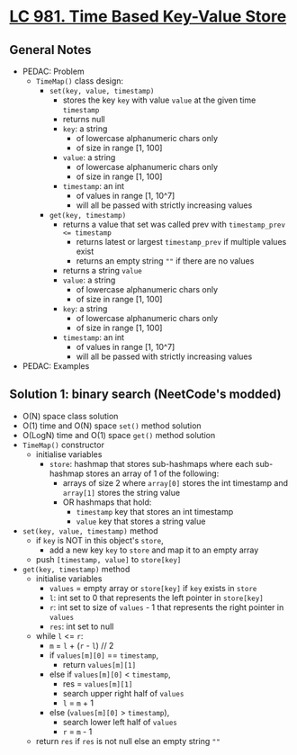 # [LC 981. Time Based Key-Value Store](https://leetcode.com/problems/time-based-key-value-store/)

## General Notes

- PEDAC: Problem
  - `TimeMap()` class design:
    - `set(key, value, timestamp)`
      - stores the key `key` with value `value` at the given time `timestamp`
      - returns null
      - `key`: a string
        - of lowercase alphanumeric chars only
        - of size in range \[1, 100]
      - `value`: a string
        - of lowercase alphanumeric chars only
        - of size in range \[1, 100]
      - `timestamp`: an int
        - of values in range \[1, 10^7]
        - will all be passed with strictly increasing values
    - `get(key, timestamp)`
      - returns a value that set was called prev with `timestamp_prev <= timestamp`
        - returns latest or largest `timestamp_prev` if multiple values exist
        - returns an empty string `""` if there are no values
      - returns a string `value`
      - `value`: a string
        - of lowercase alphanumeric chars only
        - of size in range \[1, 100]
      - `key`: a string
        - of lowercase alphanumeric chars only
        - of size in range \[1, 100]
      - `timestamp`: an int
        - of values in range \[1, 10^7]
        - will all be passed with strictly increasing values
- PEDAC: Examples

## Solution 1: binary search (NeetCode's modded)

- O(N) space class solution
- O(1) time and O(N) space `set()` method solution
- O(LogN) time and O(1) space `get()` method solution
- `TimeMap()` constructor
  - initialise variables
    - `store`: hashmap that stores sub-hashmaps where each sub-hashmap stores an array of 1 of the following:
      - arrays of size 2 where `array[0]` stores the int timestamp and `array[1]` stores the string value
      - OR hashmaps that hold:
        - `timestamp` key that stores an int timestamp
        - `value` key that stores a string value
- `set(key, value, timestamp)` method
  - if `key` is NOT in this object's `store`,
    - add a new key `key` to `store` and map it to an empty array
  - push `[timestamp, value]` to `store[key]`
- `get(key, timestamp)` method
  - initialise variables
    - `values` = empty array or `store[key]` if `key` exists in `store`
    - `l`: int set to 0 that represents the left pointer in `store[key]`
    - `r`: int set to size of `values` - 1 that represents the right pointer in `values`
    - `res`: int set to null
  - while `l` <= `r`:
    - `m` = `l` + (`r` - `l`) // 2
    - if `values[m][0]` == `timestamp`,
      - return `values[m][1]`
    - else if `values[m][0]` < `timestamp`,
      - res = `values[m][1]`
      - search upper right half of `values`
      - `l` = `m` + 1
    - else (`values[m][0]` > `timestamp`),
      - search lower left half of `values`
      - `r` = `m` - 1
  - return `res` if `res` is not null else an empty string `""`

